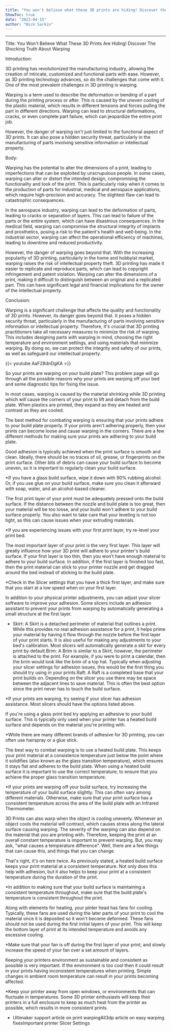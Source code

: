 ```yaml
---
title: "You won't believe what these 3D prints are hiding! Discover the shocking truth about warping."
ShowToc: true 
date: "2023-04-15"
author: "Nick Sarkin"
---
```

*****
Title: You Won't Believe What These 3D Prints Are Hiding! Discover The Shocking Truth About Warping

Introduction:

3D printing has revolutionized the manufacturing industry, allowing the creation of intricate, customized and functional parts with ease. However, as 3D printing technology advances, so do the challenges that come with it. One of the most prevalent challenges in 3D printing is warping.

Warping is a term used to describe the deformation or bending of a part during the printing process or after. This is caused by the uneven cooling of the plastic material, which results in different tensions and forces pulling the part in different directions. Warping can lead to structural deformations, cracks, or even complete part failure, which can jeopardize the entire print job.

However, the danger of warping isn't just limited to the functional aspect of 3D prints. It can also pose a hidden security threat, particularly in the manufacturing of parts involving sensitive information or intellectual property.

Body:

Warping has the potential to alter the dimensions of a print, leading to imperfections that can be exploited by unscrupulous people. In some cases, warping can alter or distort the intended design, compromising the functionality and look of the print. This is particularly risky when it comes to the production of parts for industrial, medical and aerospace applications, which require high-precision and accuracy. The slightest flaw can lead to catastrophic consequences.

In the aerospace industry, warping can lead to the deformation of parts, leading to cracks or separation of layers. This can lead to failure of the parts or the entire system, which can have disastrous consequences. In the medical field, warping can compromise the structural integrity of implants and prosthetics, posing a risk to the patient's health and well-being. In the industrial sector, warping can affect the operational efficiency of machines, leading to downtime and reduced productivity.

However, the danger of warping goes beyond that. With the increasing popularity of 3D printing, particularly in the home and hobbyist market, warping raises the risk of intellectual property theft. 3D printing has made it easier to replicate and reproduce parts, which can lead to copyright infringement and patent violation. Warping can alter the dimensions of a print, making it difficult to distinguish between an original and a replicated part. This can have significant legal and financial implications for the owner of the intellectual property.

Conclusion:

Warping is a significant challenge that affects the quality and functionality of 3D prints. However, its danger goes beyond that. It poses a hidden security threat, particularly in the manufacturing of parts involving sensitive information or intellectual property. Therefore, it's crucial that 3D printing practitioners take all necessary measures to minimize the risk of warping. This includes designing parts with warping in mind, choosing the right temperature and environment settings, and using materials that minimize warping. By doing so, we can protect the integrity and safety of our prints, as well as safeguard our intellectual property.

{{< youtube AaF28dnDgKA >}} 



So your prints are warping on your build plate? This problem page will go through all the possible reasons why your prints are warping off your bed and some diagnostic tips for fixing the issue.
 
In most cases, warping is caused by the material shrinking while 3D printing which will cause the corners of your print to lift and detach from the build plate. When plastics are printed, they expand as they are heated and contrast as they are cooled.
 
The best method for combating warping is ensuring that your prints adhere to your build plate properly. If your prints aren't adhering properly, then your prints can become loose and cause warping in the corners. There are a few different methods for making sure your prints are adhering to your build plate.
 
Good adhesion is typically achieved when the print surface is smooth and clean. Ideally, there should be no traces of oil, grease, or fingerprints on the print surface. Other bits of debris can cause your build surface to become uneven, so it is important to regularly clean your build surface.
 
*If you have a glass build surface, wipe it down with 90% rubbing alcohol. Or, if you use glue on your build surface, make sure you clean it afterward with soap, water, and an alcohol-based cleaner.
 
The first print layer of your print must be adequately pressed onto the build surface. If the distance between the nozzle and build plate is too great, then your material will be too loose, and your build won't adhere to your build surface properly. You also want to take care that your leveling is not too tight, as this can cause issues when your extruding materials.
 
*If you are experiencing issues with your first print layer, try re-level your print bed.
 
The most important layer of your print is the very first layer. This layer will greatly influence how your 3D print will adhere to your printer's build surface. If your first layer is too thin, then you won't have enough material to adhere to your build surface. In addition, if the first layer is finished too fast, then the print material can stick to your printer nozzle and get dragged around the bed instead of sticking to the build plate.
 
*Check in the Slicer settings that you have a thick first layer, and make sure that you start at a low speed when on your first layer.
 
In addition to your physical printer adjustments, you can adjust your slicer software to improve your adhesion. Some slicers include an adhesion assistant to prevent your prints from warping by automatically generating a small structure at the first layer.
 
- Skirt: A Skirt is a detached perimeter of material that outlines a print. While this provides no real adhesion assistance for a print, it helps prime your material by having it flow through the nozzle before the first layer of your print starts. It is also useful for making any adjustments to your bed's calibration. Most slicers will automatically generate a skit for every print by default.Brim: A Brim is similar to a Skirt, however, the perimeter is attached to the print. For example, if you were to print a calendar, then the brim would look like the brim of a top hat. Typically when adjusting your slicer settings for adhesion issues, this would be the first thing you should try using in your prints.Raft: A Raft is a completed base that your print builds on. Depending on the slicer you use there may be space between the adjacent lines to save material. This is often the best option since the print never has to touch the build surface.

 
*If your prints are warping, try seeing if your slicer has adhesion assistance. Most slicers should have the options listed above.
 
If you're using a glass print bed try applying an adhesive to your build surface. This is typically only used when your printer has a heated build surface and depends on the material you're printing with.
 
*While there are many different brands of adhesive for 3D printing, you can often use hairspray or a glue stick.
 
The best way to combat warping is to use a heated build plate. This keeps your print material at a consistence temperature just below the point where it solidifies (also known as the glass transition temperature), which ensures it stays flat and adheres to the build plate. When using a heated build surface it is important to use the correct temperature, to ensure that you achieve the proper glass transition temperature.
 
*If your prints are warping off your build surface, try increasing the temperature of your build surface slightly. This can often vary among different materials. Otherwise, make sure that your print surface has a consistent temperature across the area of the build plate with an Infrared Thermometer.
 
3D Prints can also warp when the object is cooling unevenly. Whenever an object cools the material will contract, which causes stress along the lateral surface causing warping. The severity of the warping can also depend on the material that you are printing with. Therefore, keeping the print at an overall constant temperature is important to prevent warping. But, you may ask, "what causes a temperature difference". Well, there are a few things that can cause this, and things that you can change.
 
That's right, it's on here twice. As previously stated, a heated build surface keeps your print material at a consistent temperature. Not only does this help with adhesion, but it also helps to keep your print at a consistent temperature during the duration of the print.
 
*In addition to making sure that your build surface is maintaining a consistent temperature throughout, make sure that the build plate's temperature is consistent throughout the print.
 
Along with elements for heating, your pinter head has fans for cooling. Typically, these fans are used during the later parts of your print to cool the material once it is deposited so it won't become deformed. These fans should not be used during the first initial layers of your print. This will keep the bottom layer of print at its intended temperature and avoids any excessive cooling.
 
*Make sure that your fan is off during the first layer of your print, and slowly increase the speed of your fan over a set amount of layers.
 
Keeping your printers environment as sustainable and consistent as possible is very important. If the environment is too cool then it could result in your prints having inconsistent temperatures when printing. Simple changes in ambient room temperature can result in your prints becoming affected.
 
*Keep your printer away from open windows, or environments that can fluctuate in temperatures. Some 3D printer enthusiasts will keep their printers in a full enclosure to keep as much heat from the printer as possible, which results in more consistent prints.
 
- Ultimaker support article on print warpingAll3dp article on easy warping fixesImportant printer Slicer Settings




